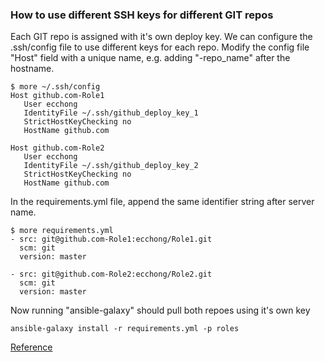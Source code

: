 ### How to use different SSH keys for different GIT repos

Each GIT repo is assigned with it's own deploy key.  We can configure the .ssh/config file to use different keys for each repo.  Modify the config file "Host" field with a unique name, e.g. adding "-repo_name" after the hostname.

```shell
$ more ~/.ssh/config
Host github.com-Role1
   User ecchong
   IdentityFile ~/.ssh/github_deploy_key_1
   StrictHostKeyChecking no
   HostName github.com

Host github.com-Role2
   User ecchong
   IdentityFile ~/.ssh/github_deploy_key_2
   StrictHostKeyChecking no
   HostName github.com
```

In the requirements.yml file, append the same identifier string after server name.

```shell
$ more requirements.yml
- src: git@github.com-Role1:ecchong/Role1.git
  scm: git
  version: master

- src: git@github.com-Role2:ecchong/Role2.git
  scm: git
  version: master
```
Now running "ansible-galaxy" should pull both repoes using it's own key
```shell
ansible-galaxy install -r requirements.yml -p roles
```
[Reference](https://medium.com/@xiaolishen/use-multiple-ssh-keys-for-different-github-accounts-on-the-same-computer-7d7103ca8693)
